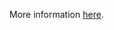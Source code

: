 More information [here](https://docs.bridgecrew.io/docs/ensure-vpc-subnets-do-not-assign-public-ip-by-default).
